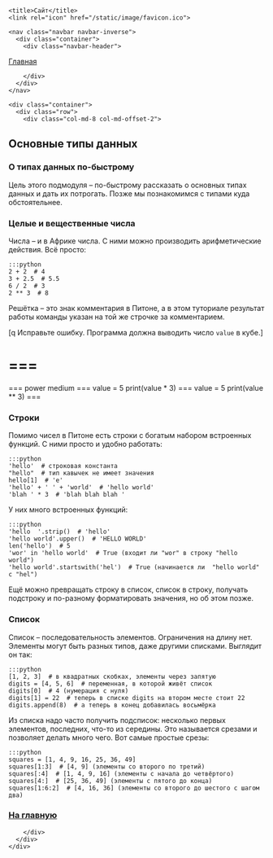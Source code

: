 <!DOCTYPE html>
<html>
  <head>
    <meta charset="utf-8">
    <meta http-equiv="X-UA-Compatible" content="IE=edge">
    <meta name="viewport" content="width=device-width, initial-scale=1">
    <meta name="description" content="">
    <meta name="author" content="">

    <title>Сайт</title>
    <link rel="icon" href="/static/image/favicon.ico">
<!-- Bootstrap core CSS -->
<link href="/static/css/bootstrap.min.css" rel="stylesheet">

<!-- IE10 viewport hack for Surface/desktop Windows 8 bug -->
<link href="/static/css/ie10-viewport-bug-workaround.css" rel="stylesheet">

<!-- Custom styles for this template -->
<link href="/static/css/jumbotron.css" rel="stylesheet">

<!-- Just for debugging purposes. Don't actually copy these 2 lines! -->
<!--[if lt IE 9]><script src="/static/js/ie8-responsive-file-warning.js"></script><![endif]-->
<script src="/static/js/ie-emulation-modes-warning.js"></script>


<!-- HTML5 shim and Respond.js for IE8 support of HTML5 elements and media queries -->
<!--[if lt IE 9]>
  <script src="/static/js/html5shiv.min.js"></script>
  <script src="/static/js/respond.min.js"></script>
<![endif]-->

<!-- Bootstrap core JavaScript
================================================== -->
<!-- Placed at the end of the document so the pages load faster -->
<script src="/static/js/jquery.min.js"></script>
<script src="/static/js/bootstrap.min.js"></script>
<!-- IE10 viewport hack for Surface/desktop Windows 8 bug -->
<script src="/static/js/ie10-viewport-bug-workaround.js"></script>

  </head>

  <body style="padding-top:0px;">

    <nav class="navbar navbar-inverse">
      <div class="container">
        <div class="navbar-header">
          
  <a class="navbar-brand" href="/index.html">Главная</a>

        </div>
      </div>
    </nav>

    <div class="container">
      <div class="row">
        <div class="col-md-8 col-md-offset-2">
          
  <h2>Основные типы данных</h2>
  <h3>О типах данных по-быстрому</h3>
<p>Цель этого подмодуля – по-быстрому рассказать о основных типах данных и дать их потрогать.
Позже мы познакомимся с типами куда обстоятельнее.</p>
<h3>Целые и вещественные числа</h3>
<p>Числа – и в Африке числа. С ними можно производить арифметические действия. Всё просто:</p>
<pre><code>:::python
2 + 2  # 4
3 + 2.5  # 5.5
6 / 2  # 3
2 ** 3  # 8
</code></pre>
<p>Решётка – это знак комментария в Питоне,
а в этом туториале результат работы команды указан на той же строчке за комментарием.</p>
<p>[q Исправьте ошибку. Программа должна выводить число <code>value</code> в кубе.]</p>
<h1>===</h1>
<p>===
power medium
===
value = 5
print(value * 3)
===
value = 5
print(value ** 3)
===</p>
<h3>Строки</h3>
<p>Помимо чисел в Питоне есть строки с богатым набором встроенных функций. С ними просто и удобно работать:</p>
<pre><code>:::python
'hello'  # строковая константа
"hello"  # тип кавычек не имеет значения
hello[1]  # 'e'
'hello' + ' ' + 'world'  # 'hello world'
'blah ' * 3  # 'blah blah blah '
</code></pre>
<p>У них много встроенных функций:</p>
<pre><code>:::python
'hello  '.strip()  # 'hello'
'hello world'.upper()  # 'HELLO WORLD'
len('hello')  # 5
'wor' in 'hello world'  # True (входит ли "wor" в строку "hello world")
'hello world'.startswith('hel')  # True (начинается ли  "hello world" c "hel")
</code></pre>
<p>Ещё можно превращать строку в список, список в строку,
получать подстроку и по-разному форматировать значения, но об этом позже.</p>
<h3>Список</h3>
<p>Список – последовательность элементов. Ограничения на длину нет.
Элементы могут быть разных типов, даже другими списками. Выглядит он так:</p>
<pre><code>:::python
[1, 2, 3]  # в квадратных скобках, элементы через запятую
digits = [4, 5, 6]  # переменная, в которой живёт список
digits[0]  # 4 (нумерация с нуля)
digits[1] = 22  # теперь в списке digits на втором месте стоит 22
digits.append(8)  # а теперь в конец добавилась восьмёрка
</code></pre>
<p>Из списка надо часто получить подсписок: несколько первых элементов, последних, что-то из середины.
Это называется срезами и позволяет делать много чего. Вот самые простые срезы:</p>
<pre><code>:::python
squares = [1, 4, 9, 16, 25, 36, 49]
squares[1:3]  # [4, 9] (элементы со второго по третий)
squares[:4]  # [1, 4, 9, 16] (элементы с начала до четвёртого)
squares[4:]  # [25, 36, 49] (элементы с пятого до конца)
squares[1:6:2]  # [4, 16, 36] (элементы со второго до шестого с шагом два)
</code></pre>
  <h3><a href="/index.html">На главную</a></h3>

        </div>
      </div>
    </div>

  </body>
</html>